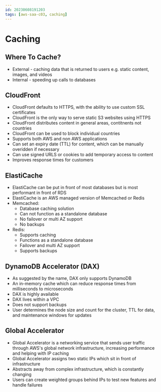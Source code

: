 ```yaml
---
id: 20230608191203
tags: [aws-saa-c03, caching]
---
```


# Caching

## Where To Cache?

* External - caching data that is returned to users e.g. static content,
  images, and videos
* Internal - speeding up calls to databases

## CloudFront

* CloudFront defaults to HTTPS, with the ability to use custom SSL
  certificates
* CloudFront is the only way to serve static S3 websites using HTTPS
* CloudFront distributes content in general areas, contitnents not
  countries
* CloudFront can be used to block individual countries
* Supports both AWS and non AWS applications
* Can set an expiry date (TTL) for content, which can be manually
  overidden if necessary
* Can use signed URLS or cookies to add temporary access to content
* Improves response times for customers

## ElastiCache

* ElastiCache can be put in front of most databases but is most
  performant in front of RDS
* ElastiCache is an AWS managed version of Memcached or Redis
* Memcached:
  * Database caching solution
  * Can not function as a standalone database
  * No failover or multi AZ support
  * No backups
* Redis:
  * Supports caching
  * Functions as a standalone database
  * Failover and multi AZ support
  * Supports backups

## DynamoDB Accelerator (DAX)

* As suggested by the name, DAX only supports DynamoDB
* An in-memory cache which can reduce response times from milliseconds
  to microseconds
* DAX is highly available
* DAX lives within a VPC
* Does not support backups
* User determines the node size and count for the cluster, TTL for
  data, and maintenance windows for updates

## Global Accelerator

* Global Accelerator is a networking service that sends user traffic
  through AWS's global network infrastructure, increasing performance
  and helping with IP caching
* Global Accelerator assigns two static IPs which sit in front of
  infrastructure
* Abstracts away from complex infrastructure, which is constantly
  changing
* Users can create weighted groups behind IPs to test new features and
  handle failures
